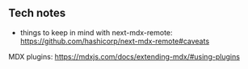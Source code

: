 ## Tech notes
- things to keep in mind with next-mdx-remote: https://github.com/hashicorp/next-mdx-remote#caveats

MDX plugins: https://mdxjs.com/docs/extending-mdx/#using-plugins

